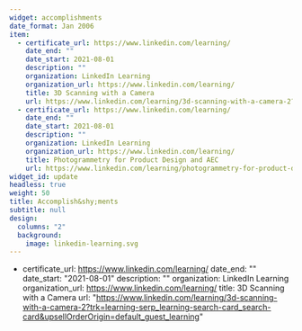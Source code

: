 ```yaml
---
widget: accomplishments
date_format: Jan 2006
item:
  - certificate_url: https://www.linkedin.com/learning/
    date_end: ""
    date_start: 2021-08-01
    description: ""
    organization: LinkedIn Learning
    organization_url: https://www.linkedin.com/learning/
    title: 3D Scanning with a Camera
    url: https://www.linkedin.com/learning/3d-scanning-with-a-camera-2?trk=learning-serp_learning-search-card_search-card&upsellOrderOrigin=default_guest_learning
  - certificate_url: https://www.linkedin.com/learning/
    date_end: ""
    date_start: 2021-08-01
    description: ""
    organization: LinkedIn Learning
    organization_url: https://www.linkedin.com/learning/
    title: Photogrammetry for Product Design and AEC
    url: https://www.linkedin.com/learning/photogrammetry-for-product-design-and-aec?trk=learning-serp_learning-search-card_search-card&upsellOrderOrigin=default_guest_learning
widget_id: update
headless: true
weight: 50
title: Accomplish&shy;ments
subtitle: null
design:
  columns: "2"
  background:
    image: linkedin-learning.svg
---
```

- certificate_url: https://www.linkedin.com/learning/
  date_end: ""
  date_start: "2021-08-01"
  description: ""
  organization: LinkedIn Learning
  organization_url: https://www.linkedin.com/learning/
  title: 3D Scanning with a Camera
  url: "https://www.linkedin.com/learning/3d-scanning-with-a-camera-2?trk=learning-serp_learning-search-card_search-card&upsellOrderOrigin=default_guest_learning"